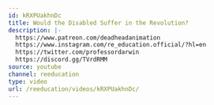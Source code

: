 ```yaml
---
id: kRXPUakhnDc
title: Would the Disabled Suffer in the Revolution?
description: |-
  https://www.patreon.com/deadheadanimation
  https://www.instagram.com/re_education.official/?hl=en
  https://twitter.com/professordarwin
  https://discord.gg/TVrdRMM
source: youtube
channel: reeducation
type: video
url: /reeducation/videos/kRXPUakhnDc/
---
```

